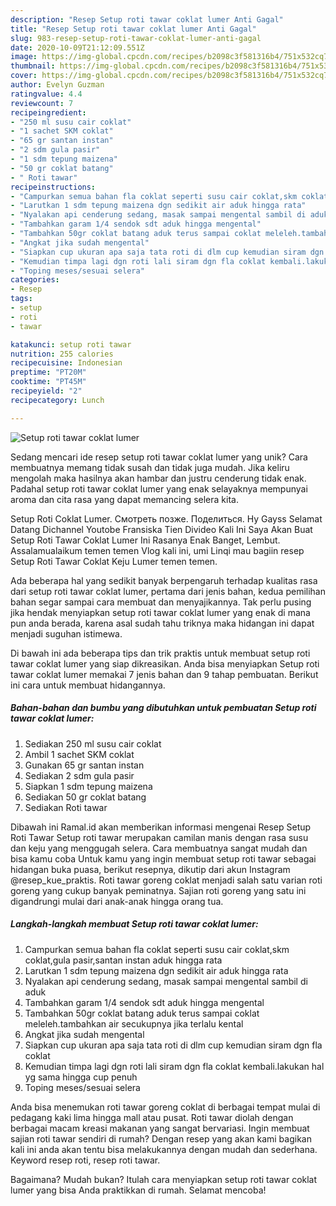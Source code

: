```yaml
---
description: "Resep Setup roti tawar coklat lumer Anti Gagal"
title: "Resep Setup roti tawar coklat lumer Anti Gagal"
slug: 983-resep-setup-roti-tawar-coklat-lumer-anti-gagal
date: 2020-10-09T21:12:09.551Z
image: https://img-global.cpcdn.com/recipes/b2098c3f581316b4/751x532cq70/setup-roti-tawar-coklat-lumer-foto-resep-utama.jpg
thumbnail: https://img-global.cpcdn.com/recipes/b2098c3f581316b4/751x532cq70/setup-roti-tawar-coklat-lumer-foto-resep-utama.jpg
cover: https://img-global.cpcdn.com/recipes/b2098c3f581316b4/751x532cq70/setup-roti-tawar-coklat-lumer-foto-resep-utama.jpg
author: Evelyn Guzman
ratingvalue: 4.4
reviewcount: 7
recipeingredient:
- "250 ml susu cair coklat"
- "1 sachet SKM coklat"
- "65 gr santan instan"
- "2 sdm gula pasir"
- "1 sdm tepung maizena"
- "50 gr coklat batang"
- " Roti tawar"
recipeinstructions:
- "Campurkan semua bahan fla coklat seperti susu cair coklat,skm coklat,gula pasir,santan instan aduk hingga rata"
- "Larutkan 1 sdm tepung maizena dgn sedikit air aduk hingga rata"
- "Nyalakan api cenderung sedang, masak sampai mengental sambil di aduk"
- "Tambahkan garam 1/4 sendok sdt aduk hingga mengental"
- "Tambahkan 50gr coklat batang aduk terus sampai coklat meleleh.tambahkan air secukupnya jika terlalu kental"
- "Angkat jika sudah mengental"
- "Siapkan cup ukuran apa saja tata roti di dlm cup kemudian siram dgn fla coklat"
- "Kemudian timpa lagi dgn roti lali siram dgn fla coklat kembali.lakukan hal yg sama hingga cup penuh"
- "Toping meses/sesuai selera"
categories:
- Resep
tags:
- setup
- roti
- tawar

katakunci: setup roti tawar 
nutrition: 255 calories
recipecuisine: Indonesian
preptime: "PT20M"
cooktime: "PT45M"
recipeyield: "2"
recipecategory: Lunch

---
```



![Setup roti tawar coklat lumer](https://img-global.cpcdn.com/recipes/b2098c3f581316b4/751x532cq70/setup-roti-tawar-coklat-lumer-foto-resep-utama.jpg)

Sedang mencari ide resep setup roti tawar coklat lumer yang unik? Cara membuatnya memang tidak susah dan tidak juga mudah. Jika keliru mengolah maka hasilnya akan hambar dan justru cenderung tidak enak. Padahal setup roti tawar coklat lumer yang enak selayaknya mempunyai aroma dan cita rasa yang dapat memancing selera kita.

Setup Roti Coklat Lumer. Смотреть позже. Поделиться. Hy Gayss Selamat Datang Dichannel Youtobe Fransiska Tien Divideo Kali Ini Saya Akan Buat Setup Roti Tawar Coklat Lumer Ini Rasanya Enak Banget, Lembut. Assalamualaikum temen temen Vlog kali ini, umi Linqi mau bagiin resep Setup Roti Tawar Coklat Keju Lumer temen temen.

Ada beberapa hal yang sedikit banyak berpengaruh terhadap kualitas rasa dari setup roti tawar coklat lumer, pertama dari jenis bahan, kedua pemilihan bahan segar sampai cara membuat dan menyajikannya. Tak perlu pusing jika hendak menyiapkan setup roti tawar coklat lumer yang enak di mana pun anda berada, karena asal sudah tahu triknya maka hidangan ini dapat menjadi suguhan istimewa.


Di bawah ini ada beberapa tips dan trik praktis untuk membuat setup roti tawar coklat lumer yang siap dikreasikan. Anda bisa menyiapkan Setup roti tawar coklat lumer memakai 7 jenis bahan dan 9 tahap pembuatan. Berikut ini cara untuk membuat hidangannya.

<!--inarticleads1-->

##### Bahan-bahan dan bumbu yang dibutuhkan untuk pembuatan Setup roti tawar coklat lumer:

1. Sediakan 250 ml susu cair coklat
1. Ambil 1 sachet SKM coklat
1. Gunakan 65 gr santan instan
1. Sediakan 2 sdm gula pasir
1. Siapkan 1 sdm tepung maizena
1. Sediakan 50 gr coklat batang
1. Sediakan  Roti tawar


Dibawah ini Ramal.id akan memberikan informasi mengenai Resep Setup Roti Tawar  Setup roti tawar merupakan camilan manis dengan rasa susu dan keju yang menggugah selera. Cara membuatnya sangat mudah dan bisa kamu coba Untuk kamu yang ingin membuat setup roti tawar sebagai hidangan buka puasa, berikut resepnya, dikutip dari akun Instagram @resep_kue_praktis. Roti tawar goreng coklat menjadi salah satu varian roti goreng yang cukup banyak peminatnya. Sajian roti goreng yang satu ini digandrungi mulai dari anak-anak hingga orang tua. 

<!--inarticleads2-->

##### Langkah-langkah membuat Setup roti tawar coklat lumer:

1. Campurkan semua bahan fla coklat seperti susu cair coklat,skm coklat,gula pasir,santan instan aduk hingga rata
1. Larutkan 1 sdm tepung maizena dgn sedikit air aduk hingga rata
1. Nyalakan api cenderung sedang, masak sampai mengental sambil di aduk
1. Tambahkan garam 1/4 sendok sdt aduk hingga mengental
1. Tambahkan 50gr coklat batang aduk terus sampai coklat meleleh.tambahkan air secukupnya jika terlalu kental
1. Angkat jika sudah mengental
1. Siapkan cup ukuran apa saja tata roti di dlm cup kemudian siram dgn fla coklat
1. Kemudian timpa lagi dgn roti lali siram dgn fla coklat kembali.lakukan hal yg sama hingga cup penuh
1. Toping meses/sesuai selera


Anda bisa menemukan roti tawar goreng coklat di berbagai tempat mulai di pedagang kaki lima hingga mall atau pusat. Roti tawar diolah dengan berbagai macam kreasi makanan yang sangat bervariasi. Ingin membuat sajian roti tawar sendiri di rumah? Dengan resep yang akan kami bagikan kali ini anda akan tentu bisa melakukannya dengan mudah dan sederhana. Keyword resep roti, resep roti tawar. 

Bagaimana? Mudah bukan? Itulah cara menyiapkan setup roti tawar coklat lumer yang bisa Anda praktikkan di rumah. Selamat mencoba!
